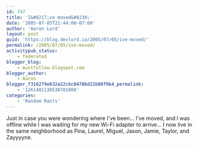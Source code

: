```yaml
---
id: 747
title: 'I&#8217;ve moved&#8230;'
date: '2005-07-05T21:44:00-07:00'
author: 'Aaron Lord'
layout: post
guid: 'https://blog.devlord.io/2005/07/05/ive-moved/'
permalink: /2005/07/05/ive-moved/
activitypub_status:
    - federated
blogger_blog:
    - mustfollow.blogspot.com
blogger_author:
    - Aaron
blogger_f316279e632a22cbc8478bd21b80f9b4_permalink:
    - '1261481130538781008'
categories:
    - 'Random Rants'
---
```


Just in case you were wondering where I've been...  I've moved, and I was offline while I was waiting for my new Wi-Fi adapter to arrive...  I now live in the same neighborhood as Pina, Laurel, Miguel, Jason, Jamie, Taylor, and Zayyyyne.<div class="blogger-post-footer"><img width='1' height='1' src='' alt='' /></div>